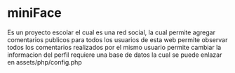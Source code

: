# miniFace
Es un proyecto escolar el cual es una red social, la cual permite agregar comentarios publicos para todos los usuarios de esta web
permite observar todos los comentarios realizados por el mismo usuario
permite cambiar la informacion del perfil
requiere una base de datos la cual se puede enlazar en assets/php/config.php
